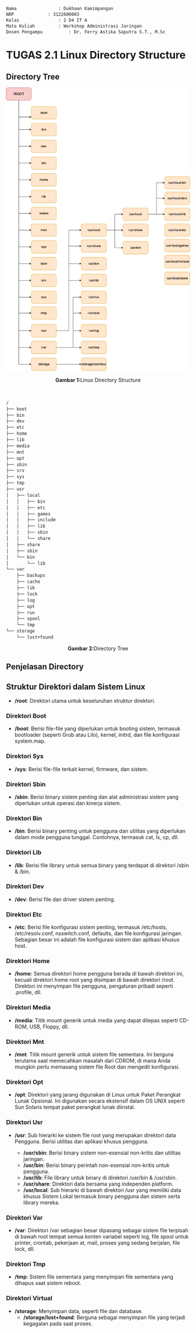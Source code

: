     Nama		        : Dukhaan Kamimpangan
    NRP		        : 3122600003
    Kelas		        : 2 D4 IT A
    Mata Kuliah	        : Workshop Administrasi Jaringan
    Dosen Pengampu	        : Dr. Ferry Astika Saputra S.T., M.Sc

# TUGAS 2.1 Linux Directory Structure

## Directory Tree

<div align="center">
   <img src="./assets/directory-structure.png">
   <p><strong>Gambar 1:</strong>Linux Directory Structure</p>
</div>

</br>

```bash
/
├── boot
├── bin
├── dev
├── etc
├── home
├── lib
├── media
├── mnt
├── opt
├── sbin
├── srv
├── sys
├── tmp
├── usr
│   ├── local
│   │   ├── bin
│   │   ├── etc
│   │   ├── games
│   │   ├── include
│   │   ├── lib
│   │   ├── sbin
│   │   └── share
│   ├── share
│   ├── sbin
│   └── bin
│       └── lib
└── var
    ├── backups
    ├── cache
    ├── lib
    ├── lock
    ├── log
    ├── opt
    ├── run
    ├── spool
    └── tmp
└── storage
    └── lost+found
```
<p align="center"><strong>Gambar 2:</strong>Directory Tree</p>

## Penjelasan Directory

## Struktur Direktori dalam Sistem Linux

- **/root**: Direktori utama untuk keseluruhan struktur direktori.

### Direktori Boot
- **/boot**: Berisi file-file yang diperlukan untuk booting sistem, termasuk bootloader (seperti Grub atau Lilo), kernel, initrd, dan file konfigurasi system.map.

### Direktori Sys
- **/sys**: Berisi file-file terkait kernel, firmware, dan sistem.

### Direktori Sbin
- **/sbin**: Berisi binary sistem penting dan alat administrasi sistem yang diperlukan untuk operasi dan kinerja sistem.

### Direktori Bin
- **/bin**: Berisi binary penting untuk pengguna dan utilitas yang diperlukan dalam mode pengguna tunggal. Contohnya, termasuk cat, ls, cp, dll.

### Direktori Lib
- **/lib**: Berisi file library untuk semua binary yang terdapat di direktori /sbin & /bin.

### Direktori Dev
- **/dev**: Berisi file dan driver sistem penting.

### Direktori Etc
- **/etc**: Berisi file konfigurasi sistem penting, termasuk /etc/hosts, /etc/resolv.conf, nsswitch.conf, defaults, dan file konfigurasi jaringan. Sebagian besar ini adalah file konfigurasi sistem dan aplikasi khusus host.

### Direktori Home
- **/home**: Semua direktori home pengguna berada di bawah direktori ini, kecuali direktori home root yang disimpan di bawah direktori /root. Direktori ini menyimpan file pengguna, pengaturan pribadi seperti .profile, dll.

### Direktori Media
- **/media**: Titik mount generik untuk media yang dapat dilepas seperti CD-ROM, USB, Floppy, dll.

### Direktori Mnt
- **/mnt**: Titik mount generik untuk sistem file sementara. Ini berguna terutama saat memecahkan masalah dari CDROM, di mana Anda mungkin perlu memasang sistem file Root dan mengedit konfigurasi.

### Direktori Opt
- **/opt**: Direktori yang jarang digunakan di Linux untuk Paket Perangkat Lunak Opsional. Ini digunakan secara ekstensif dalam OS UNIX seperti Sun Solaris tempat paket perangkat lunak diinstal.

### Direktori Usr
- **/usr**: Sub hierarki ke sistem file root yang merupakan direktori data Pengguna. Berisi utilitas dan aplikasi khusus pengguna.

    - **/usr/sbin**: Berisi binary sistem non-esensial non-kritis dan utilitas jaringan.
    - **/usr/bin**: Berisi binary perintah non-esensial non-kritis untuk pengguna.
    - **/usr/lib**: File library untuk binary di direktori /usr/bin & /usr/sbin.
    - **/usr/share**: Direktori data bersama yang independen platform.
    - **/usr/local**: Sub hierarki di bawah direktori /usr yang memiliki data khusus Sistem Lokal termasuk binary pengguna dan sistem serta library mereka.

### Direktori Var
- **/var**: Direktori /var sebagian besar dipasang sebagai sistem file terpisah di bawah root tempat semua konten variabel seperti log, file spool untuk printer, crontab, pekerjaan at, mail, proses yang sedang berjalan, file lock, dll.

### Direktori Tmp
- **/tmp**: Sistem file sementara yang menyimpan file sementara yang dihapus saat sistem reboot.

### Direktori Virtual
- **/storage**: Menyimpan data, seperti file dan database.
    - **/storage/lost+found**: Berguna sebagai menyimpan file yang terjadi kegagalan pada saat proses.
